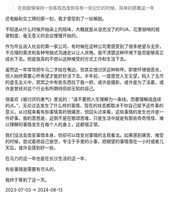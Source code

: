 > 在我能够保持一些客观态度和存有一些记忆的时候，简单的感概这一年

还电脑和交工牌的那一刻，我才感受到了一丝解脱。

不知道从什么时候开始染上的班味，大概就是从没完没了的PUA、花里胡哨的规章制度、毫无意义的会议慢慢开始的。

作为毕业进入社会的第一家公司，有时候在这种公司里感受到了很多绝望与无奈，不合理的需求和各种甩锅式沟通足以让人厌倦。我不清楚这种环境下是否能够真正成长下去。但是我真的不想以这种难受的方式工作和生活下去。

虽然这一年常常把牛马二字挂在嘴边，但其实很讨厌这种称呼。即使环境很恶劣，但人始终需要心怀希望才能好好活下去。半年前，一度感觉人生无望，陷入了无尽的虚无主义中，冥冥之中有些东西拉了我一把，或许是摄影，或许是为了活着，或许是曾经对这个行业有所期待但却无知的自己。

很喜欢《被讨厌的勇气》里说的：“请不要把人生理解为一条线，而要理解成连续的点。”，无论过去发生了什么样的事情，现在的状态都取决于你自己赋予这件事的意义。从过程来看有些事情真的很痛苦，但回头过来看，这些事情的发生也许是一件好事。我的意思是，这倒不是在歌颂苦难，只是生活中就是有那些奇奇怪怪、难以理解的事情发生在每个人的身上，这都很正常。

我们没法去改变事情本身，但却可以改变对事情的主观看法。如果感到痛苦、难受的时候，尝试着把自己放空，专注于手里的小事，把期望的事情落在一小时或者几天后，或许会感到好一些。

在马力的这一年也是在长沙生活的这一年，

有些事情是需要有尽头的，

我终于等到了这一天。

2023-07-03 -> 2024-08-13